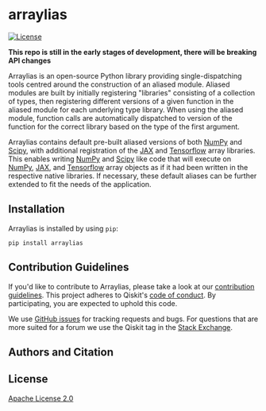 # arraylias

[![License](https://img.shields.io/github/license/Qiskit/arraylias.svg?style=popout-square)](https://opensource.org/licenses/Apache-2.0)

**This repo is still in the early stages of development, there will be breaking API changes**

Arraylias is an open-source Python library providing single-dispatching tools centred around the
construction of an aliased module. Aliased modules are built by initially registering "libraries"
consisting of a collection of types, then registering different versions of a given function in the
aliased module for each underlying type library. When using the aliased module, function calls are
automatically dispatched to version of the function for the correct library based on the type of the
first argument.

Arraylias contains default pre-built aliased versions of both
[NumPy](https://github.com/numpy/numpy) and [Scipy](https://github.com/scipy/scipy), with additional
registration of the [JAX](https://github.com/google/jax) and
[Tensorflow](https://github.com/tensorflow) array libraries. This enables writing
[NumPy](https://github.com/numpy/numpy) and [Scipy](https://github.com/scipy/scipy) like code that
will execute on [NumPy](https://github.com/numpy/numpy),
[JAX](https://github.com/google/jax), and [Tensorflow](https://github.com/tensorflow) array objects
as if it had been written in the respective native libraries. If necessary, these default aliases
can be further extended to fit the needs of the application.


## Installation

Arraylias is installed by using `pip`:

```
pip install arraylias
```

## Contribution Guidelines

If you'd like to contribute to Arraylias, please take a look at our 
[contribution guidelines](CONTRIBUTING.md). This project adheres to Qiskit's 
[code of conduct](CODE_OF_CONDUCT.md). By participating, you are expected to uphold this code.

We use [GitHub issues](https://github.com/Qiskit-Extensions/arraylias/issues) for tracking
requests and bugs. For questions that are more suited for a forum we use the Qiskit tag in the 
[Stack Exchange](https://quantumcomputing.stackexchange.com/questions/tagged/qiskit).

## Authors and Citation

## License

[Apache License 2.0](LICENSE.txt)

